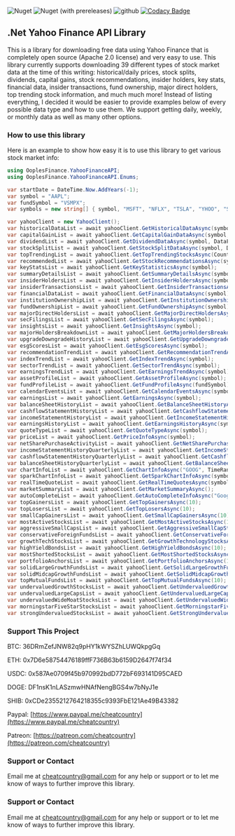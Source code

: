 ![Nuget](https://img.shields.io/nuget/dt/OoplesFinance.YahooFinanceAPI?style=plastic)
![Nuget (with prereleases)](https://img.shields.io/nuget/vpre/OoplesFinance.YahooFinanceAPI?style=plastic)
![github](https://img.shields.io/github/license/ooples/OoplesFinance.YahooFinanceAPI?style=plastic)
[![Codacy Badge](https://api.codacy.com/project/badge/Grade/147ed8075c6048ffb3b335b445e83738)](https://app.codacy.com/gh/ooples/OoplesFinance.YahooFinanceAPI?utm_source=github.com&utm_medium=referral&utm_content=ooples/OoplesFinance.YahooFinanceAPI&utm_campaign=Badge_Grade_Settings)

## .Net Yahoo Finance API Library

This is a library for downloading free data using Yahoo Finance that is completely open source (Apache 2.0 license) and very easy to use. 
This library currently supports downloading 39 different types of stock market data at the time of this writing: 
historical/daily prices, stock splits, dividends, capital gains, stock recommendations, insider holders, key stats, financial data, 
insider transactions, fund ownership, major direct holders, top trending stock information, and much much more! 
Instead of listing everything, I decided it would be easier to provide examples below of every possible data type and how to use them. 
We support getting daily, weekly, or monthly data as well as many other options.


### How to use this library

Here is an example to show how easy it is to use this library to get various stock market info:

```cs
using OoplesFinance.YahooFinanceAPI;
using OoplesFinance.YahooFinanceAPI.Enums;

var startDate = DateTime.Now.AddYears(-1);
var symbol = "AAPL";
var fundSymbol = "VSMPX";
var symbols = new string[] { symbol, "MSFT", "NFLX", "TSLA", "YHOO", "SPY", "A", "AA", "GOOG", "F", "UBER", "LYFT" };

var yahooClient = new YahooClient();
var historicalDataList = await yahooClient.GetHistoricalDataAsync(symbol, DataFrequency.Daily, startDate);
var capitalGainList = await yahooClient.GetCapitalGainDataAsync(symbol, DataFrequency.Monthly, startDate);
var dividendList = await yahooClient.GetDividendDataAsync(symbol, DataFrequency.Weekly, startDate);
var stockSplitList = await yahooClient.GetStockSplitDataAsync(symbol, DataFrequency.Monthly, startDate);
var topTrendingList = await yahooClient.GetTopTrendingStocksAsync(Country.UnitedStates, 10);
var recommendedList = await yahooClient.GetStockRecommendationsAsync(symbol);
var keyStatsList = await yahooClient.GetKeyStatisticsAsync(symbol);
var summaryDetailsList = await yahooClient.GetSummaryDetailsAsync(symbol);
var insiderHoldersList = await yahooClient.GetInsiderHoldersAsync(symbol);
var insiderTransactionsList = await yahooClient.GetInsiderTransactionsAsync(symbol);
var financialDataList = await yahooClient.GetFinancialDataAsync(symbol);
var institutionOwnershipList = await yahooClient.GetInstitutionOwnershipAsync(symbol);
var fundOwnershipList = await yahooClient.GetFundOwnershipAsync(symbol);
var majorDirectHoldersList = await yahooClient.GetMajorDirectHoldersAsync(symbol);
var secFilingsList = await yahooClient.GetSecFilingsAsync(symbol);
var insightsList = await yahooClient.GetInsightsAsync(symbol);
var majorHoldersBreakdownList = await yahooClient.GetMajorHoldersBreakdownAsync(symbol);
var upgradeDowngradeHistoryList = await yahooClient.GetUpgradeDowngradeHistoryAsync(symbol);
var esgScoresList = await yahooClient.GetEsgScoresAsync(symbol);
var recommendationTrendList = await yahooClient.GetRecommendationTrendAsync(symbol);
var indexTrendList = await yahooClient.GetIndexTrendAsync(symbol);
var sectorTrendList = await yahooClient.GetSectorTrendAsync(symbol);
var earningsTrendList = await yahooClient.GetEarningsTrendAsync(symbol);
var assetProfileList = await yahooClient.GetAssetProfileAsync(symbol);
var fundProfileList = await yahooClient.GetFundProfileAsync(fundSymbol);
var calendarEventsList = await yahooClient.GetCalendarEventsAsync(symbol);
var earningsList = await yahooClient.GetEarningsAsync(symbol);
var balanceSheetHistoryList = await yahooClient.GetBalanceSheetHistoryAsync(symbol);
var cashflowStatementHistoryList = await yahooClient.GetCashflowStatementHistoryAsync(symbol);
var incomeStatementHistoryList = await yahooClient.GetIncomeStatementHistoryAsync(symbol);
var earningsHistoryList = await yahooClient.GetEarningsHistoryAsync(symbol);
var quoteTypeList = await yahooClient.GetQuoteTypeAsync(symbol);
var priceList = await yahooClient.GetPriceInfoAsync(symbol);
var netSharePurchaseActivityList = await yahooClient.GetNetSharePurchaseActivityAsync(symbol);
var incomeStatementHistoryQuarterlyList = await yahooClient.GetIncomeStatementHistoryQuarterlyAsync(symbol);
var cashflowStatementHistoryQuarterlyList = await yahooClient.GetCashflowStatementHistoryQuarterlyAsync(symbol);
var balanceSheetHistoryQuarterlyList = await yahooClient.GetBalanceSheetHistoryQuarterlyAsync(symbol);
var chartInfoList = await yahooClient.GetChartInfoAsync("GOOG", TimeRange._1Year, TimeInterval._1Day);
var sparkChartInfoList = await yahooClient.GetSparkChartInfoAsync(symbols, TimeRange._1Month, TimeInterval._1Day);
var realTimeQuoteList = await yahooClient.GetRealTimeQuotesAsync(symbols);
var marketSummaryList = await yahooClient.GetMarketSummaryAsync();
var autoCompleteList = await yahooClient.GetAutoCompleteInfoAsync("Google");
var topGainersList = await yahooClient.GetTopGainersAsync(10);
var topLosersList = await yahooClient.GetTopLosersAsync(10);
var smallCapGainersList = await yahooClient.GetSmallCapGainersAsync(10);
var mostActiveStocksList = await yahooClient.GetMostActiveStocksAsync(10);
var aggressiveSmallCapsList = await yahooClient.GetAggressiveSmallCapStocksAsync(10);
var conservativeForeignFundsList = await yahooClient.GetConservativeForeignFundsAsync(10);
var growthTechStocksList = await yahooClient.GetGrowthTechnologyStocksAsync(10);
var highYieldBondsList = await yahooClient.GetHighYieldBondsAsync(10);
var mostShortedStocksList = await yahooClient.GetMostShortedStocksAsync(10);
var portfolioAnchorsList = await yahooClient.GetPortfolioAnchorsAsync(10);
var solidLargeGrowthFundsList = await yahooClient.GetSolidLargeGrowthFundsAsync(10);
var solidMidcapGrowthFundsList = await yahooClient.GetSolidMidcapGrowthFundsAsync(10);
var topMutualFundsList = await yahooClient.GetTopMutualFundsAsync(10);
var undervaluedGrowthStocksList = await yahooClient.GetUndervaluedGrowthStocksAsync(10);
var undervaluedLargeCapsList = await yahooClient.GetUndervaluedLargeCapStocksAsync(10);
var undervaluedWideMoatStocksList = await yahooClient.GetUndervaluedWideMoatStocksAsync(10);
var morningstarFiveStarStocksList = await yahooClient.GetMorningstarFiveStarStocksAsync(10);
var strongUndervaluedStocksList = await yahooClient.GetStrongUndervaluedStocksAsync(10);
```


### Support This Project

BTC: 36DRmZefJNW82q9pHY1kWYSZhLUWQkpgGq

ETH: 0x7D6e58754476189ffF736B63b6159D2647f74f34

USDC: 0x587Ae0709f45b970992bdD772bF693141D95CAED

DOGE: DF1nsK1nLASzmwHNAfNengBGS4w7bNyJ1e

SHIB: 0xCDe2355212764218355c9393FbE121Ae49B43382

Paypal: [https://www.paypal.me/cheatcountry](https://www.paypal.me/cheatcountry)

Patreon: [https://patreon.com/cheatcountry](https://patreon.com/cheatcountry)


### Support or Contact

Email me at cheatcountry@gmail.com for any help or support or to let me know of ways to further improve this library.
### Support or Contact

Email me at cheatcountry@gmail.com for any help or support or to let me know of ways to further improve this library.
